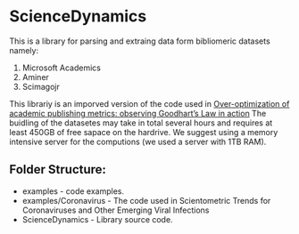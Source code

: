 # ScienceDynamics

This is a library for parsing and extraing data form bibliomeric datasets namely:
1. Microsoft Academics
2. Aminer
3. Scimagojr

This librariy is an  imporved version of the code used in [Over-optimization of academic publishing metrics: observing Goodhart’s Law in action](https://academic.oup.com/gigascience/article/8/6/giz053/5506490)
The buidling of the datasetes may take in total several hours and requires at least 450GB of free sapace on the hardrive.
We suggest using a  memory intensive server for the computions (we used a server with 1TB RAM).

## Folder Structure:
* examples - code examples.
* examples/Coronavirus - The code used in Scientometric Trends for Coronaviruses and Other Emerging Viral Infections
* ScienceDynamics - Library source code.

